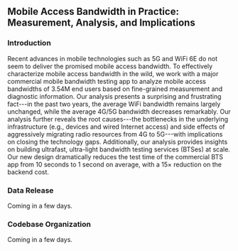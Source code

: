 <head>
    <script src="https://cdn.mathjax.org/mathjax/latest/MathJax.js?config=TeX-AMS-MML_HTMLorMML" type="text/javascript"></script>
    <script type="text/x-mathjax-config">
        MathJax.Hub.Config({
            tex2jax: {
            skipTags: ['script', 'noscript', 'style', 'textarea', 'pre'],
            inlineMath: [['$','$']]
            }
        });
    </script>
</head>

## Mobile Access Bandwidth in Practice: Measurement, Analysis, and Implications

### Introduction

Recent advances in mobile technologies such as 5G and WiFi 6E do not seem to deliver the promised mobile access bandwidth.
To effectively characterize mobile access bandwidth in the wild, we work with a major commercial mobile bandwidth testing app to analyze mobile access bandwidths of 3.54M end users based on fine-grained measurement and diagnostic information.
Our analysis presents a surprising and frustrating fact---in the past two years, the average WiFi
bandwidth remains largely unchanged, while the average 4G/5G bandwidth decreases remarkably. Our analysis further reveals the root causes---the bottlenecks in the underlying infrastructure (e.g., devices and wired Internet access) and side effects of aggressively migrating radio resources from
4G to 5G---with implications on closing the technology gaps. Additionally, our analysis provides insights on building ultrafast, ultra-light bandwidth testing services (BTSes) at scale.
Our new design dramatically reduces the test time of the commercial BTS app from 10 seconds to 1 second on average, with a 15$\times$ reduction on the backend cost.

### Data Release
Coming in a few days.

### Codebase Organization
Coming in a few days.
